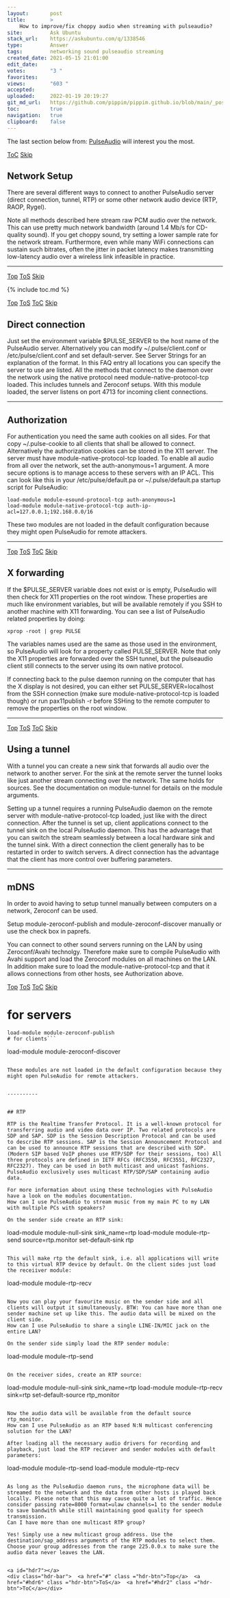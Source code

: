```yaml
---
layout:       post
title:        >
    How to improve/fix choppy audio when streaming with pulseaudio?
site:         Ask Ubuntu
stack_url:    https://askubuntu.com/q/1338546
type:         Answer
tags:         networking sound pulseaudio streaming
created_date: 2021-05-15 21:01:00
edit_date:    
votes:        "3 "
favorites:    
views:        "603 "
accepted:     
uploaded:     2022-01-19 20:19:27
git_md_url:   https://github.com/pippim/pippim.github.io/blob/main/_posts/2021/2021-05-15-How-to-improve^fix-choppy-audio-when-streaming-with-pulseaudio^.md
toc:          true
navigation:   true
clipboard:    false
---
```


The last section below from: [PulseAudio](https://www.freedesktop.org/wiki/Software/PulseAudio/Documentation/User/Network/) will interest you the most.


<a id="hdr1"></a>
<div class="hdr-bar">  <a href="#hdr2" class ="hdr-btn">ToC</a>  <a href="#hdr2" class ="hdr-btn">Skip</a></div>

## Network Setup

There are several different ways to connect to another PulseAudio server (direct connection, tunnel, RTP) or some other network audio device (RTP, RAOP, Rygel).

Note all methods described here stream raw PCM audio over the network. This can use pretty much network bandwidth (around 1.4 Mb/s for CD-quality sound). If you get choppy sound, try setting a lower sample rate for the network stream. Furthermore, even while many WiFi connections can sustain such bitrates, often the jitter in packet latency makes transmitting low-latency audio over a wireless link infeasible in practice.


----------



<a id="hdr2"></a>
<div class="hdr-bar">  <a href="#" class ="hdr-btn">Top</a>  <a href="#hdr1" class ="hdr-btn">ToS</a>  <a href="#hdr3" class ="hdr-btn">Skip</a></div>

{% include toc.md %}


<a id="hdr3"></a>
<div class="hdr-bar">  <a href="#" class ="hdr-btn">Top</a>  <a href="#hdr2" class ="hdr-btn">ToS</a>  <a href="#hdr2" class ="hdr-btn">ToC</a>  <a href="#hdr4" class ="hdr-btn">Skip</a></div>

## Direct connection

Just set the environment variable $PULSE_SERVER to the host name of the PulseAudio server. Alternatively you can modify ~/.pulse/client.conf or /etc/pulse/client.conf and set default-server. See Server Strings for an explanation of the format. In this FAQ entry all locations you can specify the server to use are listed. All the methods that connect to the daemon over the network using the native protocol need module-native-protocol-tcp loaded. This includes tunnels and Zeroconf setups. With this module loaded, the server listens on port 4713 for incoming client connections.


----------


## Authorization

For authentication you need the same auth cookies on all sides. For that copy ~/.pulse-cookie to all clients that shall be allowed to connect. Alternatively the authorization cookies can be stored in the X11 server. The server must have module-native-protocol-tcp loaded. To enable all audio from all over the network, set the auth-anonymous=1 argument. A more secure options is to manage access to these servers with an IP ACL. This can look like this in your /etc/pulse/default.pa or ~/.pulse/default.pa startup script for PulseAudio:

``` 
load-module module-esound-protocol-tcp auth-anonymous=1
load-module module-native-protocol-tcp auth-ip-acl=127.0.0.1;192.168.0.0/16
```

These two modules are not loaded in the default configuration because they might open PulseAudio for remote attackers.


----------



<a id="hdr4"></a>
<div class="hdr-bar">  <a href="#" class ="hdr-btn">Top</a>  <a href="#hdr3" class ="hdr-btn">ToS</a>  <a href="#hdr2" class ="hdr-btn">ToC</a>  <a href="#hdr5" class ="hdr-btn">Skip</a></div>

## X forwarding

If the $PULSE_SERVER variable does not exist or is empty, PulseAudio will then check for X11 properties on the root window. These properties are much like environment variables, but will be available remotely if you SSH to another machine with X11 forwarding. You can see a list of PulseAudio related properties by doing:

``` 
xprop -root | grep PULSE
```

The variables names used are the same as those used in the environment, so PulseAudio will look for a property called PULSE_SERVER. Note that only the X11 properties are forwarded over the SSH tunnel, but the pulseaudio client still connects to the server using its own native protocol.

If connecting back to the pulse daemon running on the computer that has the X display is not desired, you can either set PULSE_SERVER=localhost from the SSH connection (make sure module-native-protocol-tcp is loaded though) or run pax11publish -r before SSHing to the remote computer to remove the properties on the root window.


----------



<a id="hdr5"></a>
<div class="hdr-bar">  <a href="#" class ="hdr-btn">Top</a>  <a href="#hdr4" class ="hdr-btn">ToS</a>  <a href="#hdr2" class ="hdr-btn">ToC</a>  <a href="#hdr6" class ="hdr-btn">Skip</a></div>

## Using a tunnel

With a tunnel you can create a new sink that forwards all audio over the network to another server. For the sink at the remote server the tunnel looks like just another stream connecting over the network. The same holds for sources. See the documentation on module-tunnel for details on the module arguments.

Setting up a tunnel requires a running PulseAudio daemon on the remote server with module-native-protocol-tcp loaded, just like with the direct connection. After the tunnel is set up, client applications connect to the tunnel sink on the local PulseAudio daemon. This has the advantage that you can switch the stream seamlessly between a local hardware sink and the tunnel sink. With a direct connection the client generally has to be restarted in order to switch servers. A direct connection has the advantage that the client has more control over buffering parameters.


----------


## mDNS

In order to avoid having to setup tunnel manually between computers on a network, Zeroconf can be used.

Setup module-zeroconf-publish and module-zeroconf-discover manually or use the check box in paprefs.

You can connect to other sound servers running on the LAN by using Zeroconf/Avahi technolgy. Therefore make sure to compile PulseAudio with Avahi support and load the Zeroconf modules on all machines on the LAN. In addition make sure to load the module-native-protocol-tcp and that it allows connections from other hosts, see Authorization above.


<a id="hdr6"></a>
<div class="hdr-bar">  <a href="#" class ="hdr-btn">Top</a>  <a href="#hdr5" class ="hdr-btn">ToS</a>  <a href="#hdr2" class ="hdr-btn">ToC</a>  <a href="#hdr7" class ="hdr-btn">Skip</a></div>

# for servers
``` 
load-module module-zeroconf-publish
# for clients```

``` 
load-module module-zeroconf-discover
```

These modules are not loaded in the default configuration because they might open PulseAudio for remote attackers.


----------


## RTP

RTP is the Realtime Transfer Protocol. It is a well-known protocol for transferring audio and video data over IP. Two related protocols are SDP and SAP. SDP is the Session Description Protocol and can be used to describe RTP sessions. SAP is the Session Announcement Protocol and can be used to announce RTP sessions that are described with SDP. (Modern SIP based VoIP phones use RTP/SDP for their sessions, too) All three protocols are defined in IETF RFCs (RFC3550, RFC3551, RFC2327, RFC2327). They can be used in both multicast and unicast fashions. PulseAudio exclusively uses multicast RTP/SDP/SAP containing audio data.

For more information about using these technologies with PulseAudio have a look on the modules documentation.
How can I use PulseAudio to stream music from my main PC to my LAN with multiple PCs with speakers?

On the sender side create an RTP sink:

``` 
load-module module-null-sink sink_name=rtp
load-module module-rtp-send source=rtp.monitor
set-default-sink rtp
```

This will make rtp the default sink, i.e. all applications will write to this virtual RTP device by default. On the client sides just load the receiiver module:

``` 
load-module module-rtp-recv
```

Now you can play your favourite music on the sender side and all clients will output it simultaneously. BTW: You can have more than one sender machine set up like this. The audio data will be mixed on the client side.
How can I use PulseAudio to share a single LINE-IN/MIC jack on the entire LAN?

On the sender side simply load the RTP sender module:

``` 
load-module module-rtp-send
```

On the receiver sides, create an RTP source:

``` 
load-module module-null-sink sink_name=rtp
load-module module-rtp-recv sink=rtp
set-default-source rtp_monitor
```

Now the audio data will be available from the default source rtp_monitor.
How can I use PulseAudio as an RTP based N:N multicast conferencing solution for the LAN?

After loading all the necessary audio drivers for recording and playback, just load the RTP reciever and sender modules with default parameters:

``` 
load-module module-rtp-send
load-module module-rtp-recv
```

As long as the PulseAudio daemon runs, the microphone data will be streamed to the network and the data from other hosts is played back locally. Please note that this may cause quite a lot of traffic. Hence consider passing rate=8000 format=ulaw channels=1 to the sender module to save bandwith while still maintaining good quality for speech transmission.
Can I have more than one multicast RTP group?

Yes! Simply use a new multicast group address. Use the destination/sap_address arguments of the RTP modules to select them. Choose your group addresses from the range 225.0.0.x to make sure the audio data never leaves the LAN.


<a id="hdr7"></a>
<div class="hdr-bar">  <a href="#" class ="hdr-btn">Top</a>  <a href="#hdr6" class ="hdr-btn">ToS</a>  <a href="#hdr2" class ="hdr-btn">ToC</a></div>

